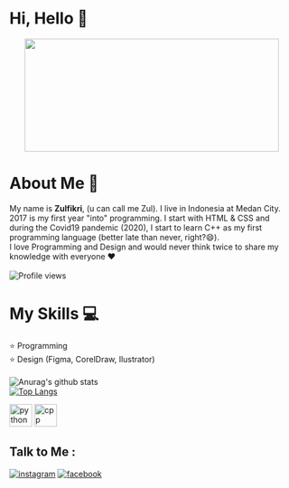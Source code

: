 # Hi, Hello 👋
<p align="center">
  <img src="https://i.pinimg.com/originals/0c/6a/87/0c6a8788d5a21cb84faec253ab0c8804.gif" height="200" width="450"/>
</p>

# About Me :boy:
My name is **Zulfikri**, (u can call me Zul). I live in Indonesia at Medan City. 2017 is my first year "into" programming. I start with HTML & CSS and during the Covid19 pandemic (2020), I start to learn C++ as my first programming language (better late than never, right?😄). \
I love Programming and Design and would never think twice to share my knowledge with everyone ❤️ \
\
![Profile views](https://gpvc.arturio.dev/ctrlbzul5)

# My Skills :computer:
:star: Programming \
:star: Design (Figma, CorelDraw, Ilustrator) \
\
![Anurag's github stats](https://github-readme-stats.vercel.app/api?username=ctrlbzul5&show_icons=true) \
[![Top Langs](https://github-readme-stats.vercel.app/api/top-langs/?username=ctrlbzul5&layout=compact)](https://github.com/anuraghazra/github-readme-stats)
<p align="left">
  <img src="https://cdn.icon-icons.com/icons2/112/PNG/512/python_18894.png" width="40" height="40"alt="python">
  <img src="https://cdn.icon-icons.com/icons2/2107/PNG/512/file_type_cpp_icon_130670.png" width="40" height="40" alt="cpp">
</p>

## Talk to Me :
[![instagram](https://img.shields.io/badge/Instagram-E4405F?style=for-the-badge&logo=instagram&logoColor=white)](https://www.instagram.com/zulfikriry5)
[![facebook](https://img.shields.io/badge/Facebook-2980B9?style=for-the-badge&logo=facebook&logoColor=white)](https://www.facebook.com/ZulfricRmd5)

